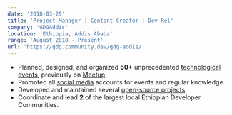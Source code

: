 ```yaml
---
date: '2018-03-29'
title: 'Project Manager | Content Creator | Dev Rel'
company: 'GDGAddis'
location: 'Ethiopia, Addis Ababa'
range: 'August 2018 - Present'
url: 'https://gdg.community.dev/gdg-addis/'
---
```


- Planned, designed, and organized **50+** unprecedented [technological events](https://gdg.community.dev/gdg-addis/), previously on [Meetup](https://www.meetup.com/GDG-Addis/).
- Promoted all [social media](https://www.gdgaddis.dev/contact) accounts for events and regular knowledge.
- Developed and maintained several [open-source projects](https://github.com/GDG-Addis).
- Coordinate and lead **2** of the largest local Ethiopian Developer Communities.
